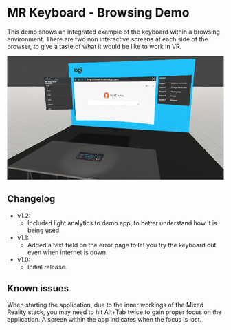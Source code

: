 # MR Keyboard - Browsing Demo
This demo shows an integrated example of the keyboard within a browsing environment. There are two non interactive screens at each side of the browser, to give a taste of what it would be like to work in VR.

![Browsing demo screenshot](./mr_browsing_demo_screenshot.png?raw=true)

## Changelog
* v1.2:
    * Included light analytics to demo app, to better understand how it is being used.
* v1.1:
    * Added a text field on the error page to let you try the keyboard out even when internet is down.
* v1.0:
    * Initial release.

## Known issues
When starting the application, due to the inner workings of the Mixed Reality stack, you may need to hit Alt+Tab twice to gain proper focus on the application. A screen within the app indicates when the focus is lost.
